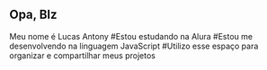 ## Opa, Blz
Meu nome é Lucas Antony
#Estou estudando na Alura
#Estou me desenvolvendo na linguagem JavaScript
#Utilizo esse espaço para organizar e compartilhar meus projetos

<!--
**LucasAntony7094/LucasAntony7094** is a ✨ _special_ ✨ repository because its `README.md` (this file) appears on your GitHub profile.

Here are some ideas to get you started:

- 🔭 I’m currently working on ...
- 🌱 I’m currently learning ...
- 👯 I’m looking to collaborate on ...
- 🤔 I’m looking for help with ...
- 💬 Ask me about ...
- 📫 How to reach me: ...
- 😄 Pronouns: ...
- ⚡ Fun fact: ...
-->
